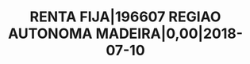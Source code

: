 ---
layout: asset
title: RENTA FIJA|196607 REGIAO AUTONOMA MADEIRA|0,00|2018-07-10
isin: XS0260511182
---